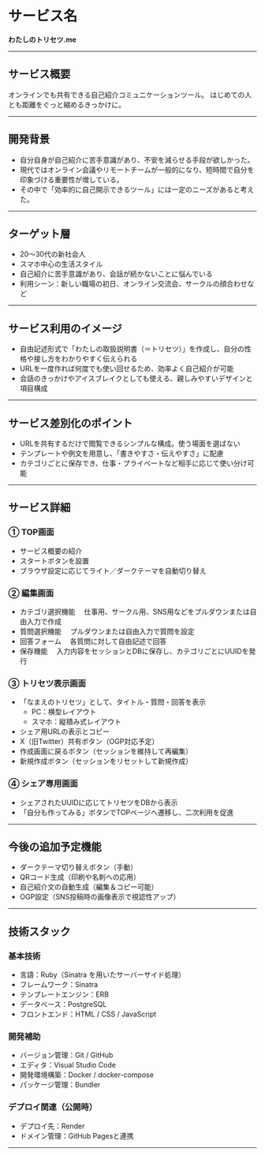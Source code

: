 # サービス名
**わたしのトリセツ.me**

---

## サービス概要
オンラインでも共有できる自己紹介コミュニケーションツール。
はじめての人とも距離をぐっと縮めるきっかけに。

---

## 開発背景
- 自分自身が自己紹介に苦手意識があり、不安を減らせる手段が欲しかった。
- 現代ではオンライン会議やリモートチームが一般的になり、短時間で自分を印象づける重要性が増している。
- その中で「効率的に自己開示できるツール」には一定のニーズがあると考えた。

---

## ターゲット層
- 20〜30代の新社会人
- スマホ中心の生活スタイル
- 自己紹介に苦手意識があり、会話が続かないことに悩んでいる
- 利用シーン：新しい職場の初日、オンライン交流会、サークルの顔合わせなど

---

## サービス利用のイメージ
- 自由記述形式で「わたしの取扱説明書（＝トリセツ）」を作成し、自分の性格や接し方をわかりやすく伝えられる
- URLを一度作れば何度でも使い回せるため、効率よく自己紹介が可能
- 会話のきっかけやアイスブレイクとしても使える、親しみやすいデザインと項目構成

---

## サービス差別化のポイント
- URLを共有するだけで閲覧できるシンプルな構成。使う場面を選ばない
- テンプレートや例文を用意し、「書きやすさ・伝えやすさ」に配慮
- カテゴリごとに保存でき、仕事・プライベートなど相手に応じて使い分け可能

---

## サービス詳細

### ① TOP画面
- サービス概要の紹介
- スタートボタンを設置
- ブラウザ設定に応じてライト／ダークテーマを自動切り替え

### ② 編集画面
- カテゴリ選択機能
　仕事用、サークル用、SNS用などをプルダウンまたは自由入力で作成
- 質問選択機能
　プルダウンまたは自由入力で質問を設定
- 回答フォーム
　各質問に対して自由記述で回答
- 保存機能
　入力内容をセッションとDBに保存し、カテゴリごとにUUIDを発行

### ③ トリセツ表示画面
- 「なまえのトリセツ」として、タイトル・質問・回答を表示
  - PC：横型レイアウト
  - スマホ：縦積み式レイアウト
- シェア用URLの表示とコピー
- X（旧Twitter）共有ボタン（OGP対応予定）
- 作成画面に戻るボタン（セッションを維持して再編集）
- 新規作成ボタン（セッションをリセットして新規作成）

### ④ シェア専用画面
- シェアされたUUIDに応じてトリセツをDBから表示
- 「自分も作ってみる」ボタンでTOPページへ遷移し、二次利用を促進

---

## 今後の追加予定機能
- ダークテーマ切り替えボタン（手動）
- QRコード生成（印刷や名刺への応用）
- 自己紹介文の自動生成（編集＆コピー可能）
- OGP設定（SNS投稿時の画像表示で視認性アップ）

---

## 技術スタック

### 基本技術
- 言語：Ruby（Sinatra を用いたサーバーサイド処理）
- フレームワーク：Sinatra
- テンプレートエンジン：ERB
- データベース：PostgreSQL
- フロントエンド：HTML / CSS / JavaScript

### 開発補助
- バージョン管理：Git / GitHub
- エディタ：Visual Studio Code
- 開発環境構築：Docker / docker-compose
- パッケージ管理：Bundler

### デプロイ関連（公開時）
- デプロイ先：Render
- ドメイン管理：GitHub Pagesと連携

---
